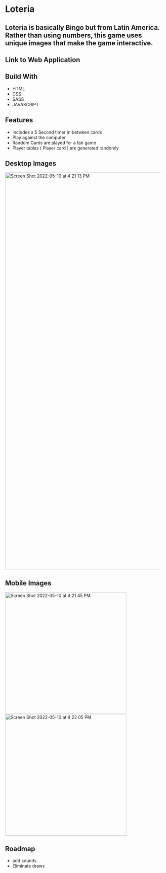 # Loteria

## Loteria is basically Bingo but from Latin America. Rather than using numbers, this game uses unique images that make the game interactive.

## Link to Web Application 

## Build With 
<ul>
  <li>HTML</li>
  <li>CSS</li>
  <li>SASS</li>
  <li>JAVASCRIPT</li>
</ul>

## Features 
<ul>
  <li>Includes a 5 Second timer in between cards</li>
  <li>Play against the computer</li>
  <li>Random Cards are played for a fair game</li>
  <li>Player tablas ( Player card ) are generated randomly</li>  
</ul>

## Desktop Images
<img width="1280" alt="Screen Shot 2022-05-10 at 4 21 13 PM" src="https://user-images.githubusercontent.com/61483178/167740360-2af0b49b-5bac-45db-9bbe-abbaa3098212.png">

## Mobile Images
<img width="392" alt="Screen Shot 2022-05-10 at 4 21 45 PM" src="https://user-images.githubusercontent.com/61483178/167740392-2197616c-a160-40cf-830c-3f6aa4b24f69.png">
<img width="392" alt="Screen Shot 2022-05-10 at 4 22 05 PM" src="https://user-images.githubusercontent.com/61483178/167740397-7f3e7a1f-2be1-4045-ac4b-27b9bb6ec478.png">

## Roadmap 
<ul>
  <li>add sounds</li>
  <li>Eliminate draws</li>
</ul>
